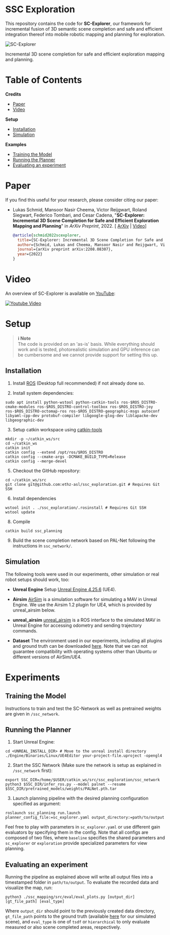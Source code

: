 # SSC Exploration
This repository contains the code for **SC-Explorer**, our framework for incremental fusion of 3D semantic scene completion and safe and efficient integration thereof into mobile robotic mapping and planning for exploration.

![SC-Explorer](https://user-images.githubusercontent.com/36043993/191210581-530756ed-81f0-4413-8e21-9add00f39450.gif)

Incremental 3D scene completion for safe and efficient exploration mapping and planning.

# Table of Contents
**Credits**
* [Paper](#Paper)
* [Video](#Video)
   

**Setup**
* [Installation](#installation)
* [Simulation](#Simulation)

**Examples**
- [Training the Model](#training-the-model)
- [Running the Planner](#running-the-planner)
- [Evaluating an experiment](#evaluating-an-experiment)

# Paper
If you find this useful for your research, please consider citing our paper:

* Lukas Schmid, Mansoor Nasir Cheema, Victor Reijgwart, Roland Siegwart, Federico Tombari, and Cesar Cadena, "**SC-Explorer: Incremental 3D Scene Completion for Safe and Efficient Exploration Mapping and Planning**" in *ArXiv Preprint*, 2022.
  \[ [ArXiv](https://arxiv.org/abs/2208.08307) | [Video](https://youtu.be/DMXdhCqUqts)\]
  ```bibtex
  @article{schmid2022scexplorer,
    title={SC-Explorer: Incremental 3D Scene Completion for Safe and Efficient Exploration Mapping and Planning},
    author={Schmid, Lukas and Cheema, Mansoor Nasir and Reijgwart, Victor and Siegwart, Roland and Tombari, Federico and Cadena, Cesar},
    journal={arXiv preprint arXiv:2208.08307},
    year={2022}
  }
  ```

# Video
An overview of SC-Explorer is available on [YouTube](https://youtu.be/DMXdhCqUqts):

[<img src=https://github.com/ethz-asl/ssc_exploration/assets/36043993/09c4be47-4842-4bd0-8029-c41af455f7a8 alt="Youtube Video">](https://youtu.be/DMXdhCqUqts)



# Setup
> **ℹ️ Note**<br> The code is provided on an 'as-is' basis. While everything should work and is tested, photorealistic simulation and GPU inference can be cumbersome and we cannot provide support for setting this up.

## Installation
1. Install [ROS](http://wiki.ros.org/ROS/Installation) (Desktop full recommended) if not already done so.

2.  Install system dependencies: 
```shell script
sudo apt install python-wstool python-catkin-tools ros-$ROS_DISTRO-cmake-modules ros-$ROS_DISTRO-control-toolbox ros-$ROS_DISTRO-joy ros-$ROS_DISTRO-octomap-ros ros-$ROS_DISTRO-geographic-msgs autoconf libyaml-cpp-dev protobuf-compiler libgoogle-glog-dev liblapacke-dev libgeographic-dev
```

3. Setup catkin workspace using [catkin-tools](https://catkin-tools.readthedocs.io/en/latest/)
```shell script
mkdir -p ~/catkin_ws/src
cd ~/catkin_ws
catkin init
catkin config --extend /opt/ros/$ROS_DISTRO 
catkin config --cmake-args -DCMAKE_BUILD_TYPE=Release
catkin config --merge-devel
```

5. Checkout the GitHub repository: 
```shell script
cd ~/catkin_ws/src
git clone git@github.com:ethz-asl/ssc_exploration.git # Requires Git SSH
```

6. Install dependencies
```shell script
wstool init . ./ssc_exploration/.rosinstall # Requires Git SSH
wstool update
```
8. Compile
```shell script
catkin build ssc_planning
```

9. Build the scene completion network based on PAL-Net following the instructions in `ssc_network/`.

## Simulation 
The following tools were used in our experiments, other simulation or real robot setups should work, too:

* **Unreal Engine**
Setup [Unreal Engine 4.25.6](https://www.unrealengine.com/en-US/download) (UE4).

* **Airsim**
[AirSim](https://microsoft.github.io/AirSim/) is a simulation software for simulating a MAV in Unreal Engine. We use the Airsim 1.2 plugin for UE4, which is provided by unreal_airsim below.

* **unreal_airsim** 
[unreal_airsim](https://github.com/ethz-asl/unreal_airsim) is a ROS  interface to the simulated MAV in Unreal Engine for accessing odometry and sending trajectory commands. 

* **Dataset**
The environment used in our experiments, including all plugins and ground truth can be downloaded [here](https://drive.google.com/drive/folders/1ji11IMJPlsnZQZmM4xNB3s9hnNgV0Ete?usp=sharing). Note that we can not guarantee compatibility with operating systems other than Ubuntu or different versions of AirSim/UE4.

# Experiments 

## Training the Model
Instructions to train and test the SC-Network as well as pretrained weights are given in `/ssc_network`. 


## Running the Planner

1. Start Unreal Engine: 
```shell script
cd <UNREAL_INSTALL_DIR> # Move to the unreal install directory
./Engine/Binaries/Linux/UE4Editor your-project-file.uproject -opengl4
```

2. Start the SSC Network (Make sure the network is setup as explained in `/ssc_network` first):
```shell script
export SSC_DIR=/home/$USER/catkin_ws/src/ssc_exploration/ssc_network
python3 $SSC_DIR/infer_ros.py --model palnet --resume $SSC_DIR/pretrained_models/weights/PALNet.pth.tar
```

3. Launch planning pipeline with the desired planning configuration specified as argument:
 ```shell script
 roslaunch ssc_planning run.launch planner_config_file:=sc_explorer.yaml output_directory:=path/to/output
```
Feel free to play with parameters in `sc_explorer.yaml` or use different gain evaluators by specifying them in the config. Note that all configs are composed of two files, where `baseline` specifies the shared parameters and `sc_explorer` or `exploration` provide specialized parameters for view planning.

## Evaluating an experiment
Running the pipeline as explained above will write all output files into a timestamped folder in `path/to/output`. To evaluate the recorded data and visualize the map, run:

```shell script
python3 ./ssc_mapping/src/eval/eval_plots.py [output_dir] [gt_file_path] [eval_type]
```
Where `output_dir` should point to the previously created data directory, `gt_file_path` points to the ground truth (available [here](https://drive.google.com/drive/folders/1ji11IMJPlsnZQZmM4xNB3s9hnNgV0Ete?usp=sharing) for our simulated scene), and `eval_type` is one of `tsdf` or `hierarchical` to only evaluate measured or also scene completed areas, respectively.